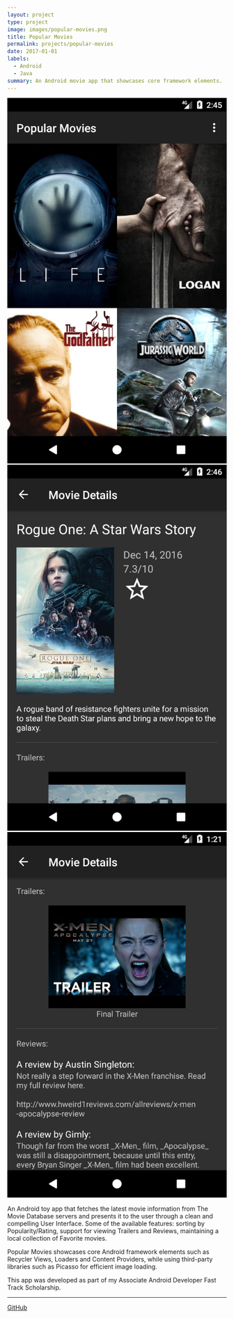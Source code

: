 ```yaml
---
layout: project
type: project
image: images/popular-movies.png
title: Popular Movies
permalink: projects/popular-movies
date: 2017-01-01
labels:
  - Android
  - Java
summary: An Android movie app that showcases core framework elements.
---
```


<div class="ui segment">
  <div class="ui three column grid">
    <div class="column">
      <a href="https://raw.githubusercontent.com/KSmanis/PopularMovies/master/screenshots/screenshot_1.png"><img class="ui rounded image" src="https://raw.githubusercontent.com/KSmanis/PopularMovies/master/screenshots/screenshot_1.png"></a>
    </div>
    <div class="column">
      <a href="https://raw.githubusercontent.com/KSmanis/PopularMovies/master/screenshots/screenshot_2.png"><img class="ui rounded image" src="https://raw.githubusercontent.com/KSmanis/PopularMovies/master/screenshots/screenshot_2.png"></a>
    </div>
    <div class="column">
      <a href="https://raw.githubusercontent.com/KSmanis/PopularMovies/master/screenshots/screenshot_3.png"><img class="ui rounded image" src="https://raw.githubusercontent.com/KSmanis/PopularMovies/master/screenshots/screenshot_3.png"></a>
    </div>
  </div>
</div>

An Android toy app that fetches the latest movie information from The Movie Database servers and presents it to the user through a clean and compelling User Interface. Some of the available features: sorting by Popularity/Rating, support for viewing Trailers and Reviews, maintaining a local collection of Favorite movies.

Popular Movies showcases core Android framework elements such as Recycler Views, Loaders and Content Providers, while using third-party libraries such as Picasso for efficient image loading.

This app was developed as part of my Associate Android Developer Fast Track Scholarship.

<hr/>

[<i class="github icon"></i>GitHub](https://github.com/KSmanis/PopularMovies)
